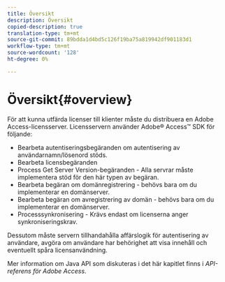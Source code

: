 ```yaml
---
title: Översikt
description: Översikt
copied-description: true
translation-type: tm+mt
source-git-commit: 89bdda1d4bd5c126f19ba75a819942df901183d1
workflow-type: tm+mt
source-wordcount: '128'
ht-degree: 0%

---
```



# Översikt{#overview}

För att kunna utfärda licenser till klienter måste du distribuera en Adobe Access-licensserver. Licensservern använder Adobe® Access™ SDK för följande:

* Bearbeta autentiseringsbegäranden om autentisering av användarnamn/lösenord stöds.
* Bearbeta licensbegäranden
* Process Get Server Version-begäranden - Alla servrar måste implementera stöd för den här typen av begäran.
* Bearbeta begäran om domänregistrering - behövs bara om du implementerar en domänserver.
* Bearbeta begäran om avregistrering av domän - behövs bara om du implementerar en domänserver.
* Processsynkronisering - Krävs endast om licenserna anger synkroniseringskrav.

Dessutom måste servern tillhandahålla affärslogik för autentisering av användare, avgöra om användare har behörighet att visa innehåll och eventuellt spåra licensanvändning.

Mer information om Java API som diskuteras i det här kapitlet finns i *API-referens för Adobe Access*.
